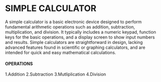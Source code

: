 # SIMPLE CALCULATOR
A simple calculator is a basic electronic device designed to perform fundamental arithmetic operations such as addition, subtraction, multiplication, and division. It typically includes a numeric keypad, function keys for the basic operations, and a display screen to show input numbers and results. Simple calculators are straightforward in design, lacking advanced features found in scientific or graphing calculators, and are intended for quick and easy mathematical calculations.

#### OPERATIONS
1.Addition
2.Subtraction
3.Mutliplication
4.Division
